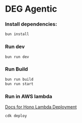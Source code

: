 # DEG Agentic

### Install dependencies:

```bash
bun install
```

### Run dev

```bash
bun run dev
```

### Run Build

```bash
bun run build
bun run start
```

### Run in AWS lambda

[Docs for Hono Lambda Deployment](https://hono.dev/docs/getting-started/aws-lambda)

```bash
cdk deploy
```